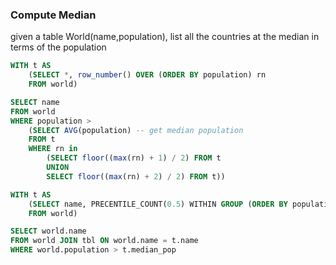 
### Compute Median
given a table World(name,population), list all the countries at the median in terms of the population

```sql
WITH t AS
    (SELECT *, row_number() OVER (ORDER BY population) rn
    FROM world)

SELECT name
FROM world
WHERE population >
    (SELECT AVG(population) -- get median population
    FROM t
    WHERE rn in
        (SELECT floor((max(rn) + 1) / 2) FROM t 
        UNION 
        SELECT floor((max(rn) + 2) / 2) FROM t))
```

```sql
WITH t AS
    (SELECT name, PRECENTILE_COUNT(0.5) WITHIN GROUP (ORDER BY population) AS median_pop
    FROM world)

SELECT world.name
FROM world JOIN tbl ON world.name = t.name
WHERE world.population > t.median_pop
```
